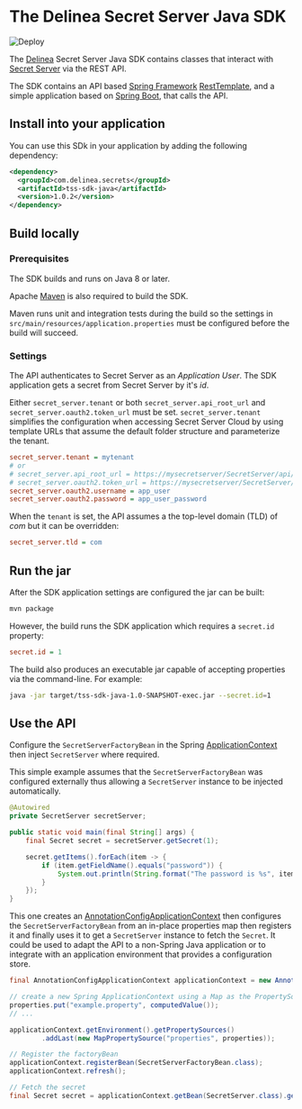 # The Delinea Secret Server Java SDK

![Deploy](https://github.com/DelineaXPM/tss-sdk-java/workflows/Deploy/badge.svg)

The [Delinea](https://delinea.com/) Secret Server Java SDK contains classes that
interact with [Secret Server](https://delinea.com/products/secret-server/) via the REST API.

The SDK contains an API based  [Spring Framework](https://spring.io/projects/spring-framework)
[RestTemplate](https://docs.spring.io/spring-framework/docs/current/javadoc-api/org/springframework/web/client/RestTemplate.html),
and a simple application based on [Spring Boot](https://spring.io/projects/spring-boot),
that calls the API.

## Install into your application

You can use this SDk in your application by adding the following dependency:

```xml
<dependency>
  <groupId>com.delinea.secrets</groupId>
  <artifactId>tss-sdk-java</artifactId>
  <version>1.0.2</version>
</dependency>
```

## Build locally

### Prerequisites

The SDK builds and runs on Java 8 or later.

Apache [Maven](https://maven.apache.org/) is also required to build the SDK.

Maven runs unit and integration tests during the build so the settings in
`src/main/resources/application.properties` must be configured before the build
will succeed.

### Settings

The API authenticates to Secret Server as an _Application User_.
The SDK application gets a secret from Secret Server by it's _id_.

Either `secret_server.tenant` or both `secret_server.api_root_url` and `secret_server.oauth2.token_url` must be set.
`secret_server.tenant` simplifies the configuration when accessing Secret Server Cloud by using template URLs that
assume the default folder structure and parameterize the tenant.

```ini
secret_server.tenant = mytenant
# or
# secret_server.api_root_url = https://mysecretserver/SecretServer/api/v1
# secret_server.oauth2.token_url = https://mysecretserver/SecretServer/oauth2/token
secret_server.oauth2.username = app_user
secret_server.oauth2.password = app_user_password
```

When the `tenant` is set, the API assumes a the top-level domain (TLD) of _com_
but it can be overridden:

```ini
secret_server.tld = com
```

## Run the jar

After the SDK application settings are configured the jar can be built:

```bash
mvn package
```

However, the build runs the SDK application which requires a `secret.id`
property:

```ini
secret.id = 1
```

The build also produces an executable jar capable of accepting properties via
the command-line. For example:

```bash
java -jar target/tss-sdk-java-1.0-SNAPSHOT-exec.jar --secret.id=1
```

## Use the API

Configure the `SecretServerFactoryBean` in the Spring
[ApplicationContext](https://docs.spring.io/spring-framework/docs/current/javadoc-api/org/springframework/context/ApplicationContext.html)
then inject `SecretServer` where required.

This simple example assumes that the `SecretServerFactoryBean` was configured
externally thus allowing a `SecretServer` instance to be injected automatically.

```java
@Autowired
private SecretServer secretServer;

public static void main(final String[] args) {
    final Secret secret = secretServer.getSecret(1);

    secret.getItems().forEach(item -> {
        if (item.getFieldName().equals("password")) {
            System.out.println(String.format("The password is %s", item.getValue()));
        }
    });
}
```

This one creates an [AnnotationConfigApplicationContext](https://docs.spring.io/spring-framework/docs/current/javadoc-api/index.html?org/springframework/context/ApplicationContext.html) then configures
the `SecretServerFactoryBean` from an in-place properties map then registers it
and finally uses it to get a `SecretServer` instance to fetch the `Secret`.
It could be used to adapt the API to a non-Spring Java application or to integrate
with an application environment that provides a configuration store.

```java
final AnnotationConfigApplicationContext applicationContext = new AnnotationConfigApplicationContext();

// create a new Spring ApplicationContext using a Map as the PropertySource
properties.put("example.property", computedValue());
// ...

applicationContext.getEnvironment().getPropertySources()
        .addLast(new MapPropertySource("properties", properties));

// Register the factoryBean
applicationContext.registerBean(SecretServerFactoryBean.class);
applicationContext.refresh();

// Fetch the secret
final Secret secret = applicationContext.getBean(SecretServer.class).getSecret(serverSecret.getId());
```
